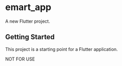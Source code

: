 # emart_app

A new Flutter project.

## Getting Started

This project is a starting point for a Flutter application.

NOT FOR USE
